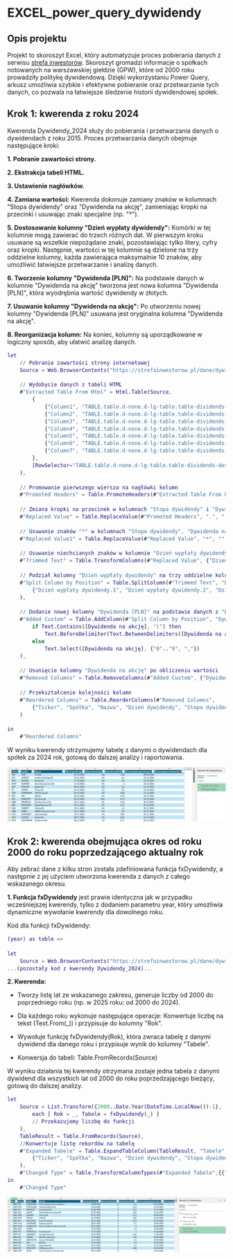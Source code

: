 # EXCEL_power_query_dywidendy

## Opis projektu

Projekt to skoroszyt Excel, który automatyzuje proces pobierania danych z serwisu [strefa inwestorów](https://strefainwestorow.pl/).
Skoroszyt gromadzi informacje o spółkach notowanych na warszawskiej giełdzie (GPW), które od 2000 roku prowadziły politykę dywidendową. Dzięki wykorzystaniu Power Query, arkusz umożliwia szybkie i efektywne pobieranie oraz przetwarzanie tych danych, co pozwala na łatwiejsze śledzenie historii dywidendowej spółek.


## Krok 1: kwerenda z roku 2024

Kwerenda Dywidendy_2024 służy do pobierania i przetwarzania danych o dywidendach z roku 2015. Proces przetwarzania danych obejmuje następujące kroki:

**1. Pobranie zawartości strony.**

**2. Ekstrakcja tabeli HTML.**

**3. Ustawienie nagłówków.**

**4. Zamiana wartości:** Kwerenda dokonuje zamiany znaków w kolumnach "Stopa dywidendy" oraz "Dywidenda na akcję", zamieniając kropki na przecinki i usuwając znaki specjalne (np. "*").

**5. Dostosowanie kolumny "Dzień wypłaty dywidendy":** Komórki w tej kolumnie mogą zawierać do trzech różnych dat. W pierwszym kroku usuwane są wszelkie niepożądane znaki, pozostawiając tylko litery, cyfry oraz kropki. Następnie, wartości w tej kolumnie są dzielone na trzy oddzielne kolumny, każda zawierająca maksymalnie 10 znaków, aby umożliwić łatwiejsze przetwarzanie i analizę danych.

**6. Tworzenie kolumny "Dywidenda [PLN]":** Na podstawie danych w kolumnie "Dywidenda na akcję" tworzona jest nowa kolumna "Dywidenda [PLN]", która wyodrębnia wartość dywidendy w złotych.

**7. Usuwanie kolumny "Dywidenda na akcję":** Po utworzeniu nowej kolumny "Dywidenda [PLN]" usuwana jest oryginalna kolumna "Dywidenda na akcję".

**8. Reorganizacja kolumn:** Na koniec, kolumny są uporządkowane w logiczny sposób, aby ułatwić analizę danych.


```m
let
    // Pobranie zawartości strony internetowej
    Source = Web.BrowserContents("https://strefainwestorow.pl/dane/dywidendy/2015"),

    // Wydobycie danych z tabeli HTML
    #"Extracted Table From Html" = Html.Table(Source, 
        {
            {"Column1", "TABLE.table.d-none.d-lg-table.table-dividends-desktop.responsive-enabled.table-hover.table-striped > * > TR > :nth-child(1)"},
            {"Column2", "TABLE.table.d-none.d-lg-table.table-dividends-desktop.responsive-enabled.table-hover.table-striped > * > TR > :nth-child(2)"},
            {"Column3", "TABLE.table.d-none.d-lg-table.table-dividends-desktop.responsive-enabled.table-hover.table-striped > * > TR > :nth-child(3)"},
            {"Column4", "TABLE.table.d-none.d-lg-table.table-dividends-desktop.responsive-enabled.table-hover.table-striped > * > TR > :nth-child(4)"},
            {"Column5", "TABLE.table.d-none.d-lg-table.table-dividends-desktop.responsive-enabled.table-hover.table-striped > * > TR > :nth-child(5)"},
            {"Column6", "TABLE.table.d-none.d-lg-table.table-dividends-desktop.responsive-enabled.table-hover.table-striped > * > TR > :nth-child(6)"},
            {"Column7", "TABLE.table.d-none.d-lg-table.table-dividends-desktop.responsive-enabled.table-hover.table-striped > * > TR > :nth-child(7)"}
        },
        [RowSelector="TABLE.table.d-none.d-lg-table.table-dividends-desktop.responsive-enabled.table-hover.table-striped > * > TR"]
    ),

    // Promowanie pierwszego wiersza na nagłówki kolumn
    #"Promoted Headers" = Table.PromoteHeaders(#"Extracted Table From Html", [PromoteAllScalars=true]),

    // Zmiana kropki na przecinek w kolumnach "Stopa dywidendy" i "Dywidenda na akcję"
    #"Replaced Value" = Table.ReplaceValue(#"Promoted Headers", ".", ",", Replacer.ReplaceText, {"Stopa dywidendy", "Dywidenda na akcję"}),

    // Usuwanie znaków "*" w kolumnach "Stopa dywidendy", "Dywidenda na akcję" i "Dzień wypłaty dywidendy"
    #"Replaced Value1" = Table.ReplaceValue(#"Replaced Value", "*", "", Replacer.ReplaceText, {"Stopa dywidendy", "Dywidenda na akcję", "Dzień wypłaty dywidendy"}),

    // Usuwanie niechcianych znaków w kolumnie "Dzień wypłaty dywidendy" (zostawiamy tylko litery, cyfry i kropki)
    #"Trimmed Text" = Table.TransformColumns(#"Replaced Value", {"Dzień wypłaty dywidendy", each Text.Select(_, {"a".."z", "A".."Z", "0".."9", "."})}),

    // Podział kolumny "Dzień wypłaty dywidendy" na trzy oddzielne kolumny
    #"Split Column by Position" = Table.SplitColumn(#"Trimmed Text", "Dzień wypłaty dywidendy", Splitter.SplitTextByRepeatedLengths(10), 
        {"Dzień wypłaty dywidendy.1", "Dzień wypłaty dywidendy.2", "Dzień wypłaty dywidendy.3"}
    ),

    // Dodanie nowej kolumny "Dywidenda [PLN]" na podstawie danych z "Dywidenda na akcję"
    #"Added Custom" = Table.AddColumn(#"Split Column by Position", "Dywidenda [PLN]", each 
        if Text.Contains([Dywidenda na akcję], "(") then
            Text.BeforeDelimiter(Text.BetweenDelimiters([Dywidenda na akcję], "(", ")"), "zł")
        else 
            Text.Select([Dywidenda na akcję], {"0".."9", ","})
    ),

    // Usunięcie kolumny "Dywidenda na akcję" po obliczeniu wartości
    #"Removed Columns" = Table.RemoveColumns(#"Added Custom", {"Dywidenda na akcję"}),

    // Przekształcenie kolejności kolumn
    #"Reordered Columns" = Table.ReorderColumns(#"Removed Columns", 
        {"Ticker", "Spółka", "Nazwa", "Dzień dywidendy", "Stopa dywidendy", "Dywidenda [PLN]", "Dzień wypłaty dywidendy.1", "Dzień wypłaty dywidendy.2", "Dzień wypłaty dywidendy.3"}
    )

in
    #"Reordered Columns"

```


W wyniku kwerendy otrzymujemy tabelę z danymi o dywidendach dla spółek za 2024 rok, gotową do dalszej analizy i raportowania.

![Dywidendy_2024](assets/dywidendy_2024.png)


## Krok 2: kwerenda obejmująca okres od roku 2000 do roku poprzedzającego aktualny rok


Aby zebrać dane z kilku stron została zdefiniowana funkcja fxDywidendy, a następnie z jej użyciem utworzona kwerenda z danych z całego wskazanego okresu.


**1. Funkcja fxDywidendy** jest prawie identyczna jak w przypadku wcześniejszej kwerendy, tylko z dodaniem parametru year, który umożliwia dynamiczne wywołanie kwerendy dla dowolnego roku.
 
Kod dla funkcji fxDywidendy:

```m
(year) as table =>

let
    Source = Web.BrowserContents("https://strefainwestorow.pl/dane/dywidendy/" & Text.From(year)),
...(pozostały kod z kwerendy Dywidendy_2024)...
```

**2. Kwerenda:**

- Tworzy listę lat ze wskazanego zakresu, generuje liczby od 2000 do poprzedniego roku (np. w 2025 roku: od 2000 do 2024).

- Dla każdego roku wykonuje następujące operacje:
Konwertuje liczbę na tekst (Text.From(_)) i przypisuje do kolumny "Rok".
- Wywołuje funkcję fxDywidendy(Rok), która zwraca tabelę z danymi dywidend dla danego roku i przypisuje wynik do kolumny "Tabele".
- Konwersja do tabeli: Table.FromRecords(Source) 

W wyniku działania tej kwerendy otrzymana zostaje jedna tabela z danymi dywidend dla wszystkich lat od 2000 do roku poprzedzającego bieżący, gotową do dalszej analizy.

```m
let
    Source = List.Transform({2000..Date.Year(DateTime.LocalNow())-1}, 
        each [ Rok = _, Tabele = fxDywidendy(_) ]  
        // Przekazujemy liczbę do funkcji
    ),
    TableResult = Table.FromRecords(Source),
    //Konwertuje listę rekordów na tabelę
    #"Expanded Tabele" = Table.ExpandTableColumn(TableResult, "Tabele", 
        {"Ticker", "Spółka", "Nazwa", "Dzień dywidendy", "Stopa dywidendy", "Dywidenda [PLN]", "Dzień wypłaty dywidendy.1", "Dzień wypłaty dywidendy.2", "Dzień wypłaty dywidendy.3"}
    ),
    #"Changed Type" = Table.TransformColumnTypes(#"Expanded Tabele",{{"Rok", Int64.Type}, {"Ticker", type text}, {"Spółka", type text}, {"Nazwa", type text}, {"Dzień dywidendy", type date}, {"Stopa dywidendy", Percentage.Type}, {"Dywidenda [PLN]", type number}, {"Dzień wypłaty dywidendy.1", type date}, {"Dzień wypłaty dywidendy.2", type date}, {"Dzień wypłaty dywidendy.3", type date}})
in
    #"Changed Type"
```

![Dywidendy_2024](assets/dywidendy.png)
